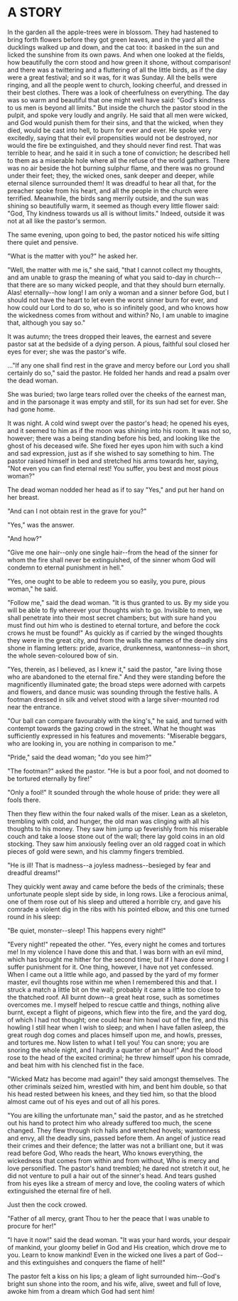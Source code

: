 # A STORY

In the garden all the apple-trees were in blossom.  They had
hastened to bring forth flowers before they got green leaves, and in
the yard all the ducklings walked up and down, and the cat too: it
basked in the sun and licked the sunshine from its own paws.  And
when one looked at the fields, how beautifully the corn stood and
how green it shone, without comparison! and there was a twittering and
a fluttering of all the little birds, as if the day were a great
festival; and so it was, for it was Sunday.  All the bells were
ringing, and all the people went to church, looking cheerful, and
dressed in their best clothes.  There was a look of cheerfulness on
everything.  The day was so warm and beautiful that one might well have
said: "God's kindness to us men is beyond all limits."  But inside
the church the pastor stood in the pulpit, and spoke very loudly and
angrily.  He said that all men were wicked, and God would punish them
for their sins, and that the wicked, when they died, would be cast
into hell, to burn for ever and ever.  He spoke very excitedly,
saying that their evil propensities would not be destroyed, nor
would the fire be extinguished, and they should never find rest.
That was terrible to hear, and he said it in such a tone of
conviction; he described hell to them as a miserable hole where all
the refuse of the world gathers.  There was no air beside the hot
burning sulphur flame, and there was no ground under their feet; they,
the wicked ones, sank deeper and deeper, while eternal silence
surrounded them!  It was dreadful to hear all that, for the preacher
spoke from his heart, and all the people in the church were terrified.
Meanwhile, the birds sang merrily outside, and the sun was shining
so beautifully warm, it seemed as though every little flower said:
"God, Thy kindness towards us all is without limits."  Indeed,
outside it was not at all like the pastor's sermon.

The same evening, upon going to bed, the pastor noticed his wife
sitting there quiet and pensive.

"What is the matter with you?" he asked her.

"Well, the matter with me is," she said, "that I cannot collect my
thoughts, and am unable to grasp the meaning of what you said to-day
in church--that there are so many wicked people, and that they
should burn eternally.  Alas! eternally--how long!  I am only a woman
and a sinner before God, but I should not have the heart to let even
the worst sinner burn for ever, and how could our Lord to do so, who
is so infinitely good, and who knows how the wickedness comes from
without and within?  No, I am unable to imagine that, although you
say so."


It was autumn; the trees dropped their leaves, the earnest and
severe pastor sat at the bedside of a dying person.  A pious,
faithful soul closed her eyes for ever; she was the pastor's wife.

..."If any one shall find rest in the grave and mercy before our
Lord you shall certainly do so," said the pastor.  He folded her
hands and read a psalm over the dead woman.

She was buried; two large tears rolled over the cheeks of the
earnest man, and in the parsonage it was empty and still, for its
sun had set for ever.  She had gone home.

It was night.  A cold wind swept over the pastor's head; he
opened his eyes, and it seemed to him as if the moon was shining
into his room.  It was not so, however; there was a being standing
before his bed, and looking like the ghost of his deceased wife.  She
fixed her eyes upon him with such a kind and sad expression, just as
if she wished to say something to him.  The pastor raised himself in
bed and stretched his arms towards her, saying, "Not even you can find
eternal rest!  You suffer, you best and most pious woman?"

The dead woman nodded her head as if to say "Yes," and put her
hand on her breast.

"And can I not obtain rest in the grave for you?"

"Yes," was the answer.

"And how?"

"Give me one hair--only one single hair--from the head of the
sinner for whom the fire shall never be extinguished, of the sinner
whom God will condemn to eternal punishment in hell."

"Yes, one ought to be able to redeem you so easily, you pure,
pious woman," he said.

"Follow me," said the dead woman.  "It is thus granted to us.  By my
side you will be able to fly wherever your thoughts wish to go.
Invisible to men, we shall penetrate into their most secret
chambers; but with sure hand you must find out him who is destined
to eternal torture, and before the cock crows he must be found!"  As
quickly as if carried by the winged thoughts they were in the great
city, and from the walls the names of the deadly sins shone in flaming
letters: pride, avarice, drunkenness, wantonness--in short, the
whole seven-coloured bow of sin.

"Yes, therein, as I believed, as I knew it," said the pastor, "are
living those who are abandoned to the eternal fire."  And they were
standing before the magnificently illuminated gate; the broad steps
were adorned with carpets and flowers, and dance music was sounding
through the festive halls.  A footman dressed in silk and velvet
stood with a large silver-mounted rod near the entrance.

"Our ball can compare favourably with the king's," he said, and
turned with contempt towards the gazing crowd in the street.  What he
thought was sufficiently expressed in his features and movements:
"Miserable beggars, who are looking in, you are nothing in
comparison to me."

"Pride," said the dead woman; "do you see him?"

"The footman?" asked the pastor.  "He is but a poor fool, and not
doomed to be tortured eternally by fire!"

"Only a fool!"  It sounded through the whole house of pride: they
were all fools there.

Then they flew within the four naked walls of the miser.  Lean as a
skeleton, trembling with cold, and hunger, the old man was clinging
with all his thoughts to his money.  They saw him jump up feverishly
from his miserable couch and take a loose stone out of the wall; there
lay gold coins in an old stocking.  They saw him anxiously feeling over
an old ragged coat in which pieces of gold were sewn, and his clammy
fingers trembled.

"He is ill!  That is madness--a joyless madness--besieged by fear
and dreadful dreams!"

They quickly went away and came before the beds of the
criminals; these unfortunate people slept side by side, in long
rows.  Like a ferocious animal, one of them rose out of his sleep and
uttered a horrible cry, and gave his comrade a violent dig in the ribs
with his pointed elbow, and this one turned round in his sleep:

"Be quiet, monster--sleep!  This happens every night!"

"Every night!" repeated the other.  "Yes, every night he comes
and tortures me!  In my violence I have done this and that.  I was
born with an evil mind, which has brought me hither for the second
time; but if I have done wrong I suffer punishment for it.  One
thing, however, I have not yet confessed.  When I came out a little
while ago, and passed by the yard of my former master, evil thoughts
rose within me when I remembered this and that.  I struck a match a
little bit on the wall; probably it came a little too close to the
thatched roof.  All burnt down--a great heat rose, such as sometimes
overcomes me.  I myself helped to rescue cattle and things, nothing
alive burnt, except a flight of pigeons, which flew into the fire, and
the yard dog, of which I had not thought; one could hear him howl
out of the fire, and this howling I still hear when I wish to sleep;
and when I have fallen asleep, the great rough dog comes and places
himself upon me, and howls, presses, and tortures me.  Now listen to
what I tell you!  You can snore; you are snoring the whole night, and I
hardly a quarter of an hour!"  And the blood rose to the head of the
excited criminal; he threw himself upon his comrade, and beat him with
his clenched fist in the face.

"Wicked Matz has become mad again!" they said amongst
themselves.  The other criminals seized him, wrestled with him, and
bent him double, so that his head rested between his knees, and they
tied him, so that the blood almost came out of his eyes and out of all
his pores.

"You are killing the unfortunate man," said the pastor, and as
he stretched out his hand to protect him who already suffered too
much, the scene changed.  They flew through rich halls and wretched
hovels; wantonness and envy, all the deadly sins, passed before
them.  An angel of justice read their crimes and their defence; the
latter was not a brilliant one, but it was read before God, Who
reads the heart, Who knows everything, the wickedness that comes
from within and from without, Who is mercy and love personified.  The
pastor's hand trembled; he dared not stretch it out, he did not
venture to pull a hair out of the sinner's head.  And tears gushed from
his eyes like a stream of mercy and love, the cooling waters of
which extinguished the eternal fire of hell.

Just then the cock crowed.

"Father of all mercy, grant Thou to her the peace that I was
unable to procure for her!"

"I have it now!" said the dead woman.  "It was your hard words,
your despair of mankind, your gloomy belief in God and His creation,
which drove me to you.  Learn to know mankind!  Even in the wicked one
lives a part of God--and this extinguishes and conquers the flame of
hell!"


The pastor felt a kiss on his lips; a gleam of light surrounded
him--God's bright sun shone into the room, and his wife, alive,
sweet and full of love, awoke him from a dream which God had sent him!




